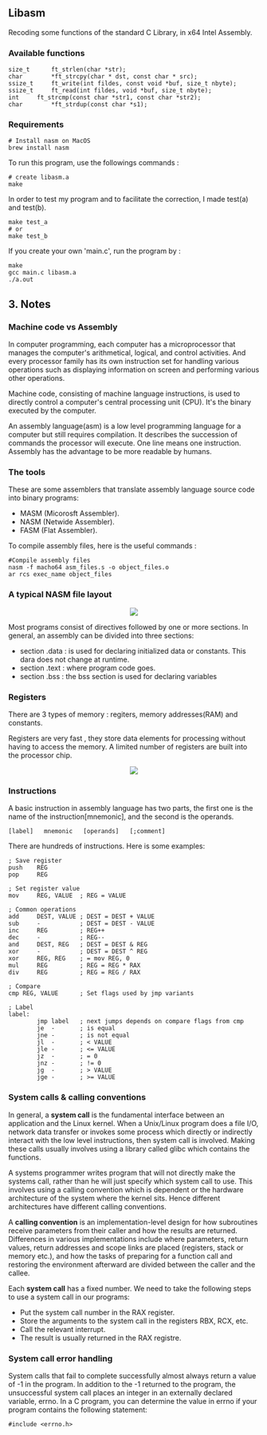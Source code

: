 ## Libasm
Recoding some functions of the standard C Library, in x64 Intel Assembly.

### Available functions

```
size_t		ft_strlen(char *str);
char		*ft_strcpy(char * dst, const char * src);
ssize_t		ft_write(int fildes, const void *buf, size_t nbyte);
ssize_t		ft_read(int fildes, void *buf, size_t nbyte);
int		ft_strcmp(const char *str1, const char *str2);
char		*ft_strdup(const char *s1);
```
### Requirements

```
# Install nasm on MacOS 
brew install nasm
```

To run this program, use the followings commands :
```
# create libasm.a
make
```
In order to test my program and to facilitate the correction, I made test(a) and test(b).
```
make test_a
# or
make test_b
```

If you create your own 'main.c', run the program by :
```
make
gcc main.c libasm.a
./a.out
```

## 3. Notes

### Machine code vs Assembly

In computer programming, each computer has a microprocessor that manages the computer's arithmetical, logical, and control activities. And every processor family has its own instruction set for handling various operations such as displaying information on screen and performing various other operations.

Machine code, consisting of machine language instructions, is used to directly control a computer's central processing unit (CPU). It's the binary executed by the computer.

An assembly language(asm) is a low level programming language for a computer but still requires compilation. It describes the succession of commands the processor will execute. One line means one instruction.
Assembly has the advantage to be more readable by humans.

### The tools

These are some assemblers that translate assembly language source code into binary programs:
- MASM (Micorosft Assembler).
- NASM (Netwide Assembler).
- FASM (Flat Assembler).

To compile assembly files, here is the useful commands :

```
#Compile assembly files
nasm -f macho64 asm_files.s -o object_files.o
ar rcs exec_name object_files
```

### A typical NASM file layout

<p align = "center">
<img src ="https://mdimg.wxwenku.com/getimg/356ed03bdc643f9448b3f6485edc229ba422382be5dc35225d189c9043ca660f40f6f899b01c9555ae15ee9292ca4f48.jpg"/>
</p>

Most programs consist of directives followed by one or more sections. In general, an assembly can be divided into three sections: 
   - section .data   : is used for declaring initialized data or constants. This dara does not change at runtime.
   - section .text   : where program code goes.
   - section .bss    : the bss section is used for declaring variables
   
### Registers
There are 3 types of memory : regiters, memory addresses(RAM) and constants.

Registers are very fast , they store data elements for processing without having to access the memory. A limited number of registers are built into the processor chip.

<p align="center">
<img src = "https://blog.oursin.eu/images/asm_registers.png"/>
</p>

### Instructions
A basic instruction in assembly language has two parts, the first one is the name of the instruction[mnemonic], and the second is the operands.

```
[label]   mnemonic   [operands]   [;comment]
```

There are hundreds of instructions. Here is some examples:


```
; Save register
push	REG
pop		REG

; Set register value
mov		REG, VALUE	; REG = VALUE

; Common operations
add		DEST, VALUE	; DEST = DEST + VALUE
sub		-			; DEST = DEST - VALUE
inc		REG			; REG++
dec		-			; REG--
and		DEST, REG	; DEST = DEST & REG
xor		-			; DEST = DEST ^ REG
xor		REG, REG	; = mov	REG, 0
mul		REG			; REG = REG * RAX
div		REG			; REG = REG / RAX

; Compare
cmp	REG, VALUE		; Set flags used by jmp variants

; Label
label:
		jmp	label	; next jumps depends on compare flags from cmp
		je	-		; is equal
		jne	-		; is not equal
		jl	-		; < VALUE
		jle	-		; <= VALUE
		jz	-		; = 0
		jnz	-		; != 0
		jg	-		; > VALUE
		jge	-		; >= VALUE

```
### System calls & calling conventions

In general, a **system call** is the fundamental interface between an application and the Linux kernel. When a Unix/Linux program does a file I/O, network data transfer or invokes some process which directly or indirectly interact with the low level instructions, then system call is involved. Making these calls usually involves using a library called glibc which contains the functions.

A systems programmer writes program that will not directly make the systems call, rather than he will just specify which system call to use. This involves using a calling convention which is dependent or the hardware architecture of the system where the kernel sits. Hence different architectures have different calling conventions.

A **calling convention** is an implementation-level design for how subroutines receive parameters from their caller and how the results are returned. Differences in various implementations include where parameters, return values, return addresses and scope links are placed (registers, stack or memory etc.), and how the tasks of preparing for a function call and restoring the environment afterward are divided between the caller and the callee.

Each **system call** has a fixed number. We need to take the following steps to use a system call in our programs:
- Put the system call number in the RAX register.
- Store the arguments to the system call in the registers RBX, RCX, etc.
- Call the relevant interrupt.
- The result is usually returned in the RAX registre.

### System call error handling

System calls that fail to complete successfully almost always return a value of -1 in the program. In addition to the -1 returned to the program, the unsuccessful system call places an integer in an externally declared variable, errno. In a C program, you can determine the value in errno if your program contains the following statement:
```
#include <errno.h>
```
